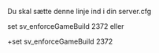 Du skal sætte denne linje ind i din server.cfg

set sv_enforceGameBuild 2372 eller

+set sv_enforceGameBuild 2372

